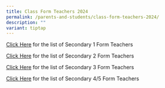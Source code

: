 ```yaml
---
title: Class Form Teachers 2024
permalink: /parents-and-students/class-form-teachers-2024/
description: ""
variant: tiptap
---
```

<p><a href="/files/Parents/Class Form Teachers/Sec_1_FTs__2024_.pdf" rel="noopener noreferrer nofollow" target="_blank">Click Here</a> for the list of Secondary 1 Form Teachers</p><p><a href="/files/Parents/Class Form Teachers/Sec_2_FTs__2024_.pdf" rel="noopener noreferrer nofollow" target="_blank">Click Here</a>&nbsp;for the list of Secondary 2 Form Teachers</p><p><a href="/files/Parents/Class Form Teachers/Sec_3_FTs__2024_.pdf" rel="noopener noreferrer nofollow" target="_blank">Click Here</a>&nbsp;for the list of Secondary 3 Form Teachers</p><p><a href="/files/Parents/Class Form Teachers/Sec_4_and_5_FTs__2024_.pdf" rel="noopener noreferrer nofollow" target="_blank">Click Here</a>&nbsp;for the list of Secondary 4/5 Form Teachers</p>
